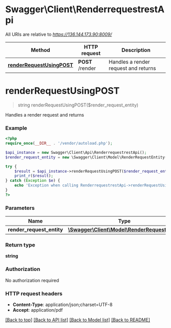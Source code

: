 # Swagger\Client\RenderrequestrestApi

All URIs are relative to *https://136.144.173.90:8009/*

Method | HTTP request | Description
------------- | ------------- | -------------
[**renderRequestUsingPOST**](RenderrequestrestApi.md#renderRequestUsingPOST) | **POST** /render | Handles a render request and returns


# **renderRequestUsingPOST**
> string renderRequestUsingPOST($render_request_entity)

Handles a render request and returns

### Example
```php
<?php
require_once(__DIR__ . '/vendor/autoload.php');

$api_instance = new Swagger\Client\Api\RenderrequestrestApi();
$render_request_entity = new \Swagger\Client\Model\RenderRequestEntity(); // \Swagger\Client\Model\RenderRequestEntity | renderRequestEntity

try {
    $result = $api_instance->renderRequestUsingPOST($render_request_entity);
    print_r($result);
} catch (Exception $e) {
    echo 'Exception when calling RenderrequestrestApi->renderRequestUsingPOST: ', $e->getMessage(), PHP_EOL;
}
?>
```

### Parameters

Name | Type | Description  | Notes
------------- | ------------- | ------------- | -------------
 **render_request_entity** | [**\Swagger\Client\Model\RenderRequestEntity**](../Model/\Swagger\Client\Model\RenderRequestEntity.md)| renderRequestEntity |

### Return type

**string**

### Authorization

No authorization required

### HTTP request headers

 - **Content-Type**: application/json;charset=UTF-8
 - **Accept**: application/pdf

[[Back to top]](#) [[Back to API list]](../../README.md#documentation-for-api-endpoints) [[Back to Model list]](../../README.md#documentation-for-models) [[Back to README]](../../README.md)

